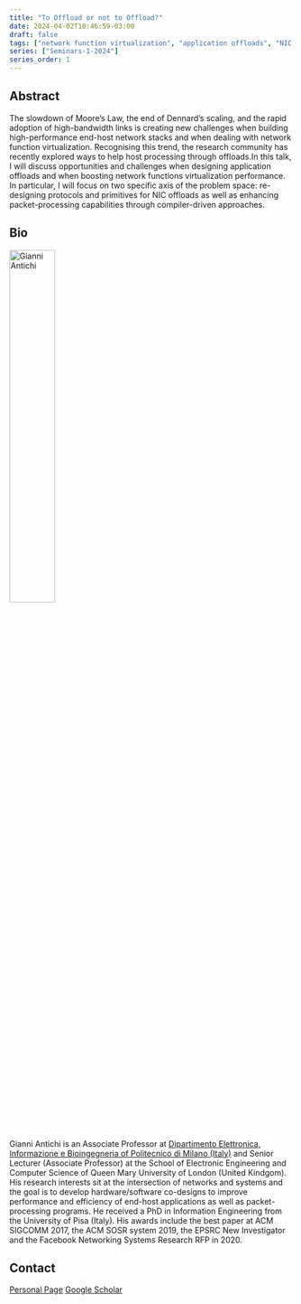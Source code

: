 ```yaml
---
title: "To Offload or not to Offload?"
date: 2024-04-02T10:46:59-03:00
draft: false
tags: ["network function virtualization", "application offloads", "NIC offloads"]
series: ["Seminars-1-2024"]
series_order: 1
---
```


## Abstract

The slowdown of Moore’s Law, the end of Dennard’s scaling, and the rapid adoption of high-bandwidth links is creating new challenges when building high-performance end-host network stacks and when dealing with network function virtualization. Recognising this trend, the research community has recently explored ways to help host processing through offloads.In this talk, I will discuss opportunities and challenges when designing application offloads and when boosting network functions virtualization performance. In particular, I will focus on two specific axis of the problem space: re-designing protocols and primitives for NIC offloads as well as enhancing packet-processing capabilities through compiler-driven approaches.

## Bio

<img alt="Gianni Antichi" src="/seminars/seminars-1-2024/1/gianni.png" style="width: 40%; height: 160x;">

Gianni Antichi is an Associate Professor at [Dipartimento Elettronica, Informazione e Bioingegneria of Politecnico di Milano (Italy)](https://www.deib.polimi.it/ita/home) and Senior Lecturer (Associate Professor) at the School of Electronic Engineering and Computer Science of Queen Mary University of London (United Kindgom). His research interests sit at the intersection of networks and systems and the goal is to develop hardware/software co-designs to improve performance and efficiency of end-host applications as well as packet-processing programs. He received a PhD in Information Engineering from the University of Pisa (Italy). His awards include the best paper at ACM SIGCOMM 2017, the ACM SOSR system 2019, the EPSRC New Investigator and the Facebook Networking Systems Research RFP in 2020.

## Contact
[Personal Page](https://gianniantichi.github.io/)
[Google Scholar](https://scholar.google.com/citations?hl=pt-BR&user=3VedTqcAAAAJ)


<!---
## Resources and Materials

[FEEC UNICAMP streams](https://www.youtube.com/@feec-unicamp/streams)

<iframe width="560" height="315" src="https://www.youtube.com/embed/PuKaN2mqMvg" title="YouTube video player" frameborder="0" allow="accelerometer; autoplay; clipboard-write; encrypted-media; gyroscope; picture-in-picture; web-share" allowfullscreen></iframe>

**Save the date:** August, 31th, 2023.
-->